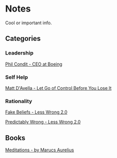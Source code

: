# Notes
Cool or important info.

## Categories 

### Leadership
[Phil Condit - CEO at Boeing](People/PhilCondit(CEO-Boeing).md)

### Self Help

[Matt D'Avella - Let Go of Control Before You Lose It](YouTube/Matt-D'Avella.md)

### Rationality

[Fake Beliefs - Less Wrong 2.0](Rationality/LW2-Fake-Beliefs.md)

[Predictably Wrong - Less Wrong 2.0](Rationality/LW2-Predictably-Wrong.md)

## Books
[Meditations - by Marucs Aurelius](Books/Meditations-MA.md)

